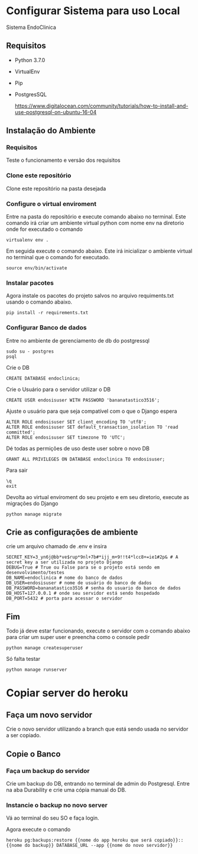 # Configurar Sistema para uso Local
Sistema EndoClinica


## Requisitos
- Python 3.7.0
- VirtualEnv
- Pip
- PostgresSQL
  
  https://www.digitalocean.com/community/tutorials/how-to-install-and-use-postgresql-on-ubuntu-16-04

## Instalação do Ambiente

### Requisitos
  Teste o funcionamento e versão dos requisitos
  
### Clone este repositório
  Clone este repositório na pasta desejada
  
### Configure o virtual enviroment
  Entre na pasta do repositório e execute comando abaixo no terminal. Este comando irá criar um ambiente virtual python com nome env na diretorio onde for executado o comando
  ```
  virtualenv env .
  ```
  
  Em seguida execute o comando abaixo. Este irá inicializar o ambiente virtual no terminal que o comando for executado.
  ```
  source env/bin/activate
  ```
  
### Instalar pacotes
  Agora instale os pacotes do projeto salvos no arquivo requiments.txt usando o comando abaixo.
  ```
  pip install -r requirements.txt
  ```
  
### Configurar Banco de dados
  Entre no ambiente de gerenciamento de db do postgressql
  ```
  sudo su - postgres
  psql
  ```
  
  Crie o DB
  ```
  CREATE DATABASE endoclinica;
  ```
  
  Crie o Usuário para o servidor utilizar o DB
  ```
  CREATE USER endosisuser WITH PASSWORD 'bananatastico3516';
  ```
  
  Ajuste o usuário para que seja compatível com o que o Django espera
  ```
  ALTER ROLE endosisuser SET client_encoding TO 'utf8';
  ALTER ROLE endosisuser SET default_transaction_isolation TO 'read committed';
  ALTER ROLE endosisuser SET timezone TO 'UTC';
  ```
  
  Dé todas as permições de uso deste user sobre o novo DB
  ```
  GRANT ALL PRIVILEGES ON DATABASE endoclinica TO endosisuser;
  ```
  
  Para sair
  ```
  \q
  exit
  ```
  Devolta ao virtual enviroment do seu projeto e em seu diretorio, execute as migrações do Django
  ```
  python manage migrate
  ```

## Crie as configurações de ambiente

  crie um arquivo chamado de .env e insira
  
  ```
  SECRET_KEY=3_yn6j@bb*ve$rup*9nl+7b#*ijj_m+9!!t4*lcc8+=ie1#2p& # A secret key a ser utilizada no projeto Django
  DEBUG=True # True ou False para se o projeto está sendo em desenvolvimento/testes
  DB_NAME=endoclinica # nome do banco de dados
  DB_USER=endosisuser # nome de usuário do banco de dados
  DB_PASSWORD=bananatastico3516 # senha do usuario do banco de dados
  DB_HOST=127.0.0.1 # onde seu servidor está sendo hospedado
  DB_PORT=5432 # porta para acessar o servidor
  ```

  
## Fim
  Todo já deve estar funcionando, execute o servidor com o comando abaixo para criar um super user e preencha como o console pedir
  ```
  python manage createsuperuser
  ```
  Só falta testar
  ```
  python manage runserver
  ```
  
# Copiar server do heroku


## Faça um novo servidor
Crie o novo servidor utilizando a branch que está sendo usada no servidor a ser copiado.
  
## Copie o Banco
### Faça um backup do servidor
Crie um backup do DB, entrando no terminal de admin do Postgresql. Entre na aba Durability e crie uma cópia manual do DB.
    
### Instancie o backup no novo server
    
Vá ao terminal do seu SO e faça login.
    
Agora execute o comando
    
```
heroku pg:backups:restore {{nome do app heroku que será copiado}}::{{nome do backup}} DATABASE_URL --app {{nome do novo servidor}}
```
